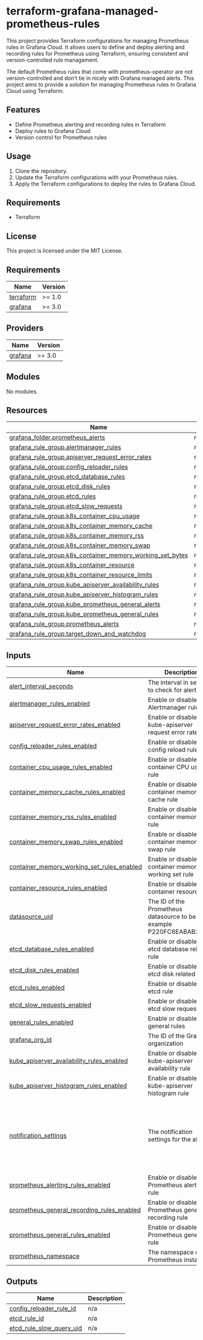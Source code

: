 # terraform-grafana-managed-prometheus-rules

This project provides Terraform configurations for managing Prometheus rules in Grafana Cloud. It allows users to define and deploy alerting and recording rules for Prometheus using Terraform, ensuring consistent and version-controlled rule management.

The default Prometheus rules that come with prometheus-operator are not version-controlled and don't tie in nicely with Grafana managed alerts. This project aims to provide a solution for managing Prometheus rules in Grafana Cloud using Terraform.

## Features
- Define Prometheus alerting and recording rules in Terraform
- Deploy rules to Grafana Cloud
- Version control for Prometheus rules

## Usage
1. Clone the repository.
2. Update the Terraform configurations with your Prometheus rules.
3. Apply the Terraform configurations to deploy the rules to Grafana Cloud.

## Requirements
- Terraform

## License
This project is licensed under the MIT License.

<!-- BEGIN_TF_DOCS -->
## Requirements

| Name | Version |
|------|---------|
| <a name="requirement_terraform"></a> [terraform](#requirement\_terraform) | >= 1.0 |
| <a name="requirement_grafana"></a> [grafana](#requirement\_grafana) | >= 3.0 |

## Providers

| Name | Version |
|------|---------|
| <a name="provider_grafana"></a> [grafana](#provider\_grafana) | >= 3.0 |

## Modules

No modules.

## Resources

| Name | Type |
|------|------|
| [grafana_folder.prometheus_alerts](https://registry.terraform.io/providers/grafana/grafana/latest/docs/resources/folder) | resource |
| [grafana_rule_group.alertmanager_rules](https://registry.terraform.io/providers/grafana/grafana/latest/docs/resources/rule_group) | resource |
| [grafana_rule_group.apiserver_request_error_rates](https://registry.terraform.io/providers/grafana/grafana/latest/docs/resources/rule_group) | resource |
| [grafana_rule_group.config_reloader_rules](https://registry.terraform.io/providers/grafana/grafana/latest/docs/resources/rule_group) | resource |
| [grafana_rule_group.etcd_database_rules](https://registry.terraform.io/providers/grafana/grafana/latest/docs/resources/rule_group) | resource |
| [grafana_rule_group.etcd_disk_rules](https://registry.terraform.io/providers/grafana/grafana/latest/docs/resources/rule_group) | resource |
| [grafana_rule_group.etcd_rules](https://registry.terraform.io/providers/grafana/grafana/latest/docs/resources/rule_group) | resource |
| [grafana_rule_group.etcd_slow_requests](https://registry.terraform.io/providers/grafana/grafana/latest/docs/resources/rule_group) | resource |
| [grafana_rule_group.k8s_container_cpu_usage](https://registry.terraform.io/providers/grafana/grafana/latest/docs/resources/rule_group) | resource |
| [grafana_rule_group.k8s_container_memory_cache](https://registry.terraform.io/providers/grafana/grafana/latest/docs/resources/rule_group) | resource |
| [grafana_rule_group.k8s_container_memory_rss](https://registry.terraform.io/providers/grafana/grafana/latest/docs/resources/rule_group) | resource |
| [grafana_rule_group.k8s_container_memory_swap](https://registry.terraform.io/providers/grafana/grafana/latest/docs/resources/rule_group) | resource |
| [grafana_rule_group.k8s_container_memory_working_set_bytes](https://registry.terraform.io/providers/grafana/grafana/latest/docs/resources/rule_group) | resource |
| [grafana_rule_group.k8s_container_resource](https://registry.terraform.io/providers/grafana/grafana/latest/docs/resources/rule_group) | resource |
| [grafana_rule_group.k8s_container_resource_limits](https://registry.terraform.io/providers/grafana/grafana/latest/docs/resources/rule_group) | resource |
| [grafana_rule_group.kube_apiserver_availability_rules](https://registry.terraform.io/providers/grafana/grafana/latest/docs/resources/rule_group) | resource |
| [grafana_rule_group.kube_apiserver_histogram_rules](https://registry.terraform.io/providers/grafana/grafana/latest/docs/resources/rule_group) | resource |
| [grafana_rule_group.kube_prometheus_general_alerts](https://registry.terraform.io/providers/grafana/grafana/latest/docs/resources/rule_group) | resource |
| [grafana_rule_group.kube_prometheus_general_rules](https://registry.terraform.io/providers/grafana/grafana/latest/docs/resources/rule_group) | resource |
| [grafana_rule_group.prometheus_alerts](https://registry.terraform.io/providers/grafana/grafana/latest/docs/resources/rule_group) | resource |
| [grafana_rule_group.target_down_and_watchdog](https://registry.terraform.io/providers/grafana/grafana/latest/docs/resources/rule_group) | resource |

## Inputs

| Name | Description | Type | Default | Required |
|------|-------------|------|---------|:--------:|
| <a name="input_alert_interval_seconds"></a> [alert\_interval\_seconds](#input\_alert\_interval\_seconds) | The interval in seconds to check for alerts | `number` | `60` | no |
| <a name="input_alertmanager_rules_enabled"></a> [alertmanager\_rules\_enabled](#input\_alertmanager\_rules\_enabled) | Enable or disable the Alertmanager rule | `bool` | `true` | no |
| <a name="input_apiserver_request_error_rates_enabled"></a> [apiserver\_request\_error\_rates\_enabled](#input\_apiserver\_request\_error\_rates\_enabled) | Enable or disable the kube-apiserver request error rate rule | `bool` | `true` | no |
| <a name="input_config_reloader_rules_enabled"></a> [config\_reloader\_rules\_enabled](#input\_config\_reloader\_rules\_enabled) | Enable or disable the config reload rule | `bool` | `true` | no |
| <a name="input_container_cpu_usage_rules_enabled"></a> [container\_cpu\_usage\_rules\_enabled](#input\_container\_cpu\_usage\_rules\_enabled) | Enable or disable the container CPU usage rule | `bool` | `true` | no |
| <a name="input_container_memory_cache_rules_enabled"></a> [container\_memory\_cache\_rules\_enabled](#input\_container\_memory\_cache\_rules\_enabled) | Enable or disable the container memory cache rule | `bool` | `true` | no |
| <a name="input_container_memory_rss_rules_enabled"></a> [container\_memory\_rss\_rules\_enabled](#input\_container\_memory\_rss\_rules\_enabled) | Enable or disable the container memory RSS rule | `bool` | `true` | no |
| <a name="input_container_memory_swap_rules_enabled"></a> [container\_memory\_swap\_rules\_enabled](#input\_container\_memory\_swap\_rules\_enabled) | Enable or disable the container memory swap rule | `bool` | `true` | no |
| <a name="input_container_memory_working_set_rules_enabled"></a> [container\_memory\_working\_set\_rules\_enabled](#input\_container\_memory\_working\_set\_rules\_enabled) | Enable or disable the container memory working set rule | `bool` | `true` | no |
| <a name="input_container_resource_rules_enabled"></a> [container\_resource\_rules\_enabled](#input\_container\_resource\_rules\_enabled) | Enable or disable the container resource rule | `bool` | `true` | no |
| <a name="input_datasource_uid"></a> [datasource\_uid](#input\_datasource\_uid) | The ID of the Prometheus datasource to be used, example P220FC6EABAB2D0ZS | `string` | n/a | yes |
| <a name="input_etcd_database_rules_enabled"></a> [etcd\_database\_rules\_enabled](#input\_etcd\_database\_rules\_enabled) | Enable or disable the etcd database related rule | `bool` | `true` | no |
| <a name="input_etcd_disk_rules_enabled"></a> [etcd\_disk\_rules\_enabled](#input\_etcd\_disk\_rules\_enabled) | Enable or disable the etcd disk related rule | `bool` | `true` | no |
| <a name="input_etcd_rules_enabled"></a> [etcd\_rules\_enabled](#input\_etcd\_rules\_enabled) | Enable or disable the etcd rule | `bool` | `true` | no |
| <a name="input_etcd_slow_requests_enabled"></a> [etcd\_slow\_requests\_enabled](#input\_etcd\_slow\_requests\_enabled) | Enable or disable the etcd slow requests rule | `bool` | `true` | no |
| <a name="input_general_rules_enabled"></a> [general\_rules\_enabled](#input\_general\_rules\_enabled) | Enable or disable the general rules | `bool` | `true` | no |
| <a name="input_grafana_org_id"></a> [grafana\_org\_id](#input\_grafana\_org\_id) | The ID of the Grafana organization | `number` | `1` | no |
| <a name="input_kube_apiserver_availability_rules_enabled"></a> [kube\_apiserver\_availability\_rules\_enabled](#input\_kube\_apiserver\_availability\_rules\_enabled) | Enable or disable the kube-apiserver availability rule | `bool` | `true` | no |
| <a name="input_kube_apiserver_histogram_rules_enabled"></a> [kube\_apiserver\_histogram\_rules\_enabled](#input\_kube\_apiserver\_histogram\_rules\_enabled) | Enable or disable the kube-apiserver histogram rule | `bool` | `true` | no |
| <a name="input_notification_settings"></a> [notification\_settings](#input\_notification\_settings) | The notification settings for the alerts | <pre>object({<br/>        contact_point = string<br/>        group_by      = list(string)<br/>        mute_timings  = list(string)<br/>    })</pre> | <pre>{<br/>  "contact_point": "team-infrastructure-notifications",<br/>  "group_by": [<br/>    "namespace",<br/>    "pod"<br/>  ],<br/>  "mute_timings": null<br/>}</pre> | no |
| <a name="input_prometheus_alerting_rules_enabled"></a> [prometheus\_alerting\_rules\_enabled](#input\_prometheus\_alerting\_rules\_enabled) | Enable or disable the Prometheus alerting rule | `bool` | `true` | no |
| <a name="input_prometheus_general_recording_rules_enabled"></a> [prometheus\_general\_recording\_rules\_enabled](#input\_prometheus\_general\_recording\_rules\_enabled) | Enable or disable the Prometheus general recording rule | `bool` | `true` | no |
| <a name="input_prometheus_general_rules_enabled"></a> [prometheus\_general\_rules\_enabled](#input\_prometheus\_general\_rules\_enabled) | Enable or disable the Prometheus general rule | `bool` | `true` | no |
| <a name="input_prometheus_namespace"></a> [prometheus\_namespace](#input\_prometheus\_namespace) | The namespace of the Prometheus instance | `string` | `"prometheus"` | no |

## Outputs

| Name | Description |
|------|-------------|
| <a name="output_config_reloader_rule_id"></a> [config\_reloader\_rule\_id](#output\_config\_reloader\_rule\_id) | n/a |
| <a name="output_etcd_rule_id"></a> [etcd\_rule\_id](#output\_etcd\_rule\_id) | n/a |
| <a name="output_etcd_rule_slow_query_uid"></a> [etcd\_rule\_slow\_query\_uid](#output\_etcd\_rule\_slow\_query\_uid) | n/a |
<!-- END_TF_DOCS -->
